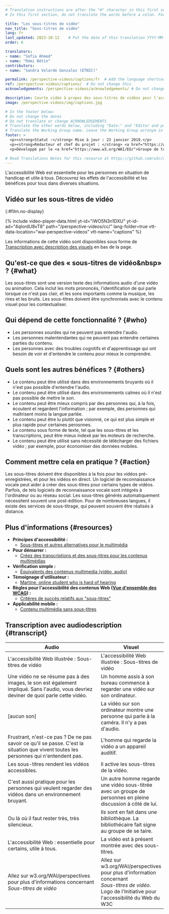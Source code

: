```yaml
---
# Translation instructions are after the "#" character in this first section. They are comments that do not show up in the web page. You do not need to translate the instructions after #.
# In this first section, do not translate the words before a colon. For example, do not translate "title:". Do translate the text after "title:".

title: "Les sous-titres de vidéo"
nav_title: "Sous-titres de vidéo"
lang: fr
last_updated: 2023-10-12    # Put the date of this translation YYYY-MM-DD (with month in the middle)
order: 6

translators: 
- name: "Sofia Ahmed"
- name: "Rémi Bétin"
contributors:
- name: "Sandra Velarde Gonzalez (ETNIC)"

permalink: /perspective-videos/captions/fr  # Add the language shortcode to the end, with no slash at the end. For example /path/to/file/fr
ref: /perspective-videos/captions/  # Do not change this
acknowledgements: /perspective-videos/acknowledgements/ # Do not change this

description: Courte vidéo à propos des sous-titres de vidéos pour l'accessibilité Web - de quoi s'agit-il, qui en bénéficie, comment ils aident chacun, et comment mettre cela en pratique.
image: /perspective-videos/img/captions.jpg

# In the footer below:
# Do not change the dates
# Do not translate or change ACKNOWLEDGEMENTS
# Translate the other words below, including "Date:" and "Editor and project lead:"
# Translate the Working Group name. Leave the Working Group acronym in English.
footer: >
  <p><strong>Statut :</strong> Mise à jour : 23 janvier 2019.</p>
  <p><strong>Rédacteur et chef du projet : </strong> <a href="https://www.w3.org/People/shadi">Shadi Abou-Zahra</a>. ACKNOWLEDGEMENTS liste les contributions.
  <p>Développé par le <a href="https://www.w3.org/WAI/EO/">Groupe de travail Éducation et Promotion</a> avec le soutien du projet <a href="https://www.w3.org/WAI/DEV/">WAI-DEV</a>, co-financé par la Commission européenne (CE). Mis à jour dans le cadre du projet <a href="https://www.w3.org/WAI/DEV/" lang="en">WAI Expanding Access Project</a>, soutenu par la Fondation Ford.</p>

# Read Translations Notes for this resource at https://github.com/w3c/wai-perspective-videos#readme
---
```


L'accessibilité Web est essentielle pour les personnes en situation de handicap et utile à tous. Découvrez les effets de l'accessibilité et les bénéfices pour tous dans diverses situations.

## Vidéo sur les sous-titres de vidéo
{:#film.no-display}

{% include video-player-data.html
    yt-id="iWO5N3n1DXU"
    yt-id-ad="4qIordU8vT8"
    path="/perspective-videos/cc/"
    lang-folder=true
    vtt-data-location="wai-perspective-videos"
    vtt-name="captions"
%}

Les informations de cette vidéo sont disponibles sous forme de [Transcription avec description des visuels](#transcript) en bas de la page.

Qu'est-ce que des «&nbsp;sous-titres de vidéo&nbsp» ? {#what}
-------------------------

Les sous-titres sont une version texte des informations audio d'une vidéo ou animation.
Cela inclut les mots prononcés, l'identification de qui parle lorsque ce n'est pas clair, et les sons importants comme la musique, les rires et les bruits. Les sous-titres doivent être synchronisés avec le contenu visuel pour les contextualiser.

Qui dépend de cette fonctionnalité ? {#who}
----------------------------

-   Les personnes sourdes qui ne peuvent pas entendre l'audio.
-   Les personnes malentendantes qui ne peuvent pas entendre certaines parties du contenu.
-   Les personnes avec des troubles cognitifs et d'apprentissage qui ont besoin de voir et d'entendre le contenu pour mieux le comprendre.

Quels sont les autres bénéfices ? {#others}
---------------------------------

-   Le contenu peut être utilisé dans des environnements bruyants où il n'est pas possible d'entendre l'audio.
-   Le contenu peut être utilisé dans des environnements calmes où il n'est pas possible de mettre le son.
-   Le contenu peut être mieux compris par des personnes qui, à la fois, écoutent et regardent l'information&nbsp;; par exemple, des personnes qui maîtrisent moins la langue parlée.
-   Le contenu peut être lu plutôt que visionné, ce qui est plus simple et plus rapide pour certaines perosnnes.
-   Le contenu sous forme de texte, tel que les sous-titres et les transcriptions, peut être mieux indexé par les moteurs de recherche.
-   Le contenu peut être utilisé sans nécessité de télécharger des fichiers vidéo&nbsp;; par exemple, pour économiser des données mobiles.

Comment mettre cela en pratique ? {#action}
--------------------------------------

Les sous-titres doivent être disponibles à la fois pour les vidéos pré-enregistrées, et pour les vidéos en direct. Un logiciel de reconnaissance vocale peut aider à créer des sous-titres pour certains types de vidéos. Parfois, de tels logiciels de reconnaissance vocale sont intégrés à l'ordinateur ou au réseau social. Les sous-titres générés automatiquement nécessitent souvent une post-édition. Pour de nombreuses langues, il existe des services de sous-titrage, qui peuvent souvent être réalisés à distance.

Plus d'informations {#resources}
----------

-   **Principes d'accessibilité :**
    -   [Sous-titres et autres alternatives pour le multimédia](/fundamentals/accessibility-principles/#captions)
-   **Pour démarrer :**
    -   [Créez des transcriptions et des sous-titres pour les contenus multimédias](/tips/writing/#create-transcripts-and-captions-for-multimedia)
-   **Vérification simple :**
    -   [Équivalents des contenus multimedia (vidéo, audio)](/test-evaluate/preliminary/#media)
-   **Témoignage d'utilisateur :**
    -   [Martine, online student who is hard of hearing](/people-use-web/user-stories/#onlinestudent)
-   **Règles pour l'accessibilité des contenus Web ([Vue d'ensemble des WCAG](/standards-guidelines/wcag/)) :**
    -   [Critères de succès relatifs aux "sous-titres"](https://www.w3.org/WAI/WCAG21/quickref/?tags=captions)
-   **Applicabilité mobile :**
    -   [Contenu multimédia sans sous-titres](https://www.w3.org/WAI/mobile/experiences.html#multimedia)

## Transcription avec audiodescription {#transcript}

 <table>
  <thead>
    <tr>
      <th width="65%">Audio</th>
      <th>Visuel</th>
    </tr>
  </thead>
  <tbody>
    <tr>
      <td>L'accessibilité Web illustrée : Sous-titres de vidéo</td>
      <td>L'accessibilité Web illustrée : Sous-titres de vidéo</td>
    </tr>
    <tr>
      <td>Une vidéo ne se résume pas à des images, le son est également impliqué. Sans l'audio, vous devriez deviner de quoi parle cette vidéo.</td>
      <td>Un homme assis à son bureau commence à regarder une vidéo sur son ordinateur.<br></td>
    </tr>
    <tr>
      <td>[aucun son]</td>
      <td>La vidéo sur son ordinateur montre une personne qui parle à la caméra. Il n'y a pas d'audio.</td>
    </tr>
    <tr>
      <td>Frustrant, n'est-ce pas ? De ne pas savoir ce qu'il se passe. C'est la situation que vivent toutes les personnes qui n'entendent pas.</td>
      <td>L'homme qui regarde la vidéo a un appareil auditif.</td>
    </tr>
    <tr>
      <td>Les sous-titres rendent les vidéos accessibles.</td>
      <td>Il active les sous-titres de la vidéo.</td>
    </tr>
    <tr>
      <td>C'est aussi pratique pour les personnes qui veulent regarder des vidéos dans un environnement bruyant.</td>
      <td>Un autre homme regarde une vidéo sous-titrée avec un groupe de personnes en pleine discussion à côté de lui.</td>
    </tr>
    <tr>
      <td>Ou là où il faut rester très, très silencieux.</td>
      <td>Ils sont en fait dans une bibliothèque. La bibliothécaire fait signe au groupe de se taire.</td>
    </tr>
    <tr>
      <td>L'accessibilité Web : essentielle pour certains, utile à tous.</td>
      <td>La vidéo est à présent montrée avec des sous-titres.</td>
    </tr>
    <tr>
      <td>Allez sur w3.org/WAI/perspectives pour plus d'informations concernant <em>Sous-titres de vidéo</em></td>
      <td>Allez sur<br>
        w3.org/WAI/perspectives<br>
        pour plus d'information concernant<br>
        <em>Sous-titres de vidéo</em>. <br>
        Logo de l'Initiative pour l'accessibilité du Web du W3C</td>
    </tr>
  </tbody>
</table>

